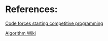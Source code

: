 
# References:

[Code forces starting competitive programming](http://codeforces.com/blog/entry/23054)

[Algorithm Wiki](http://wcipeg.com/wiki/Special:AllPages)

